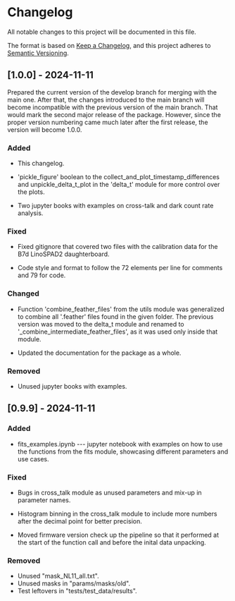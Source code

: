 # Changelog

All notable changes to this project will be documented in this file.

The format is based on [Keep a Changelog](https://keepachangelog.com/en/1.1.0/),
and this project adheres to [Semantic Versioning](https://semver.org/spec/v2.0.0.html).

## [1.0.0] - 2024-11-11

Prepared the current version of the develop branch for merging with the main one.
After that, the changes introduced to the main branch will become incompatible with
the previous version of the main branch. That would mark the second major
release of the package. However, since the proper version numbering came much later after the first release, the version will become 1.0.0.

### Added

- This changelog.

- 'pickle_figure' boolean to the collect_and_plot_timestamp_differences and unpickle_delta_t_plot in the 'delta_t' module for more control over the plots.

- Two jupyter books with examples on cross-talk and dark count rate analysis.

### Fixed

- Fixed gitignore that covered two files with the calibration data for the
B7d LinoSPAD2 daughterboard.

- Code style and format to follow the 72 elements per line for comments and 79 for code.

### Changed

- Function 'combine_feather_files' from the utils module was generalized
to combine all '.feather' files found in the given folder. The previous
version was moved to the delta_t module and renamed to '_combine_intermediate_feather_files', as it was used only inside that module.

- Updated the documentation for the package as a whole.

### Removed

- Unused jupyter books with examples.

## [0.9.9] - 2024-11-11

### Added

- fits_examples.ipynb --- jupyter notebook with examples on how to use
the functions from the fits module, showcasing different parameters and
use cases.



### Fixed

- Bugs in cross_talk module as unused parameters and mix-up in parameter
names.

- Histogram binning in the cross_talk module to include more numbers
after the decimal point for better precision.

- Moved firmware version check up the pipeline so that it performed at
the start of the function call and before the inital data unpacking.

### Removed

- Unused "mask_NL11_all.txt".
- Unused masks in "params/masks/old".
- Test leftovers in "tests/test_data/results".

